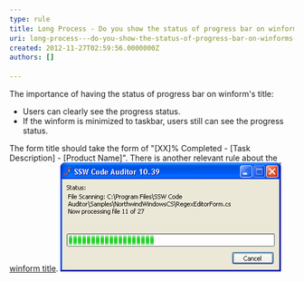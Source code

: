 ```yaml
---
type: rule
title: Long Process - Do you show the status of progress bar on winform's title?
uri: long-process---do-you-show-the-status-of-progress-bar-on-winforms-title
created: 2012-11-27T02:59:56.0000000Z
authors: []

---
```


The importance of having the status of progress bar on winform's title:

- Users can clearly see the progress status.
- If the winform is minimized to taskbar, users still can see the progress status.

 
The form title should take the form of "[XX]% Completed - [Task Description] - [Product Name]".
There is another relevant rule about the [winform title](http://www.ssw.com.au/ssw/Standards/Rules/RulestoBetterInterfaces-Windows-Applications.aspx#TitleBarCaption).
![ Bad Example - The winform's title does not contain the progress status![Winform's title with progress status](../../assets/GoodProgressForm.gif)](../../assets/BadProgressForm.gif)
